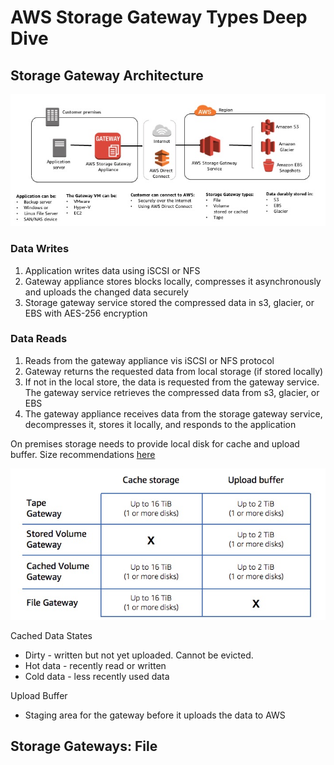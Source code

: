 # AWS Storage Gateway Types Deep Dive

## Storage Gateway Architecture

![architecture](./architecture.jpg)

### Data Writes

1. Application writes data using iSCSI or NFS
2. Gateway appliance stores blocks locally, compresses it asynchronously and uploads the changed data securely
3. Storage gateway service stored the compressed data in s3, glacier, or EBS with AES-256 encryption

### Data Reads

1. Reads from the gateway appliance vis iSCSI or NFS protocol
2. Gateway returns the requested data from local storage (if stored locally)
3. If not in the local store, the data is requested from the gateway service. The gateway service retrieves the compressed data from s3, glacier, or EBS
4. The gateway appliance receives data from the storage gateway service, decompresses it, stores it locally, and responds to the application

On premises storage needs to provide local disk for cache and upload buffer. Size recommendations [here](https://docs.aws.amazon.com/storagegateway/latest/userguide/resource-gateway-limits.html)

![cache and buffer sizes](./cache-and-buffer-sizes.jpg)

Cached Data States

* Dirty - written but not yet uploaded. Cannot be evicted.
* Hot data - recently read or written
* Cold data - less recently used data

Upload Buffer

* Staging area for the gateway before it uploads the data to AWS

## Storage Gateways: File

